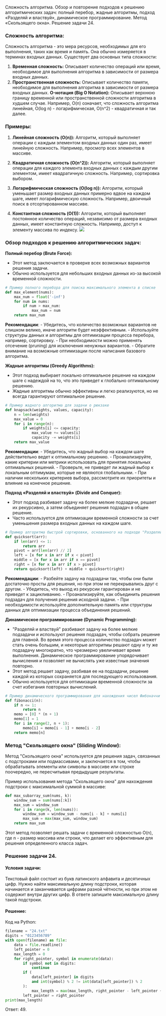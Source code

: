 Сложность алгоритма. Обзор и повторение подходов к решению алгоритмических задач: полный перебор, жадные алгоритмы, подход «Разделяй и властвуй», динамическое программирование. Метод «Скользящего окна». Решение задачи 24.

### Сложность алгоритма:

Сложность алгоритма - это мера ресурсов, необходимых для его выполнения, таких как время и память. Она обычно измеряется в терминах входных данных. Существует два основных типа сложности:

1. **Временная сложность:** Описывает количество операций или время, необходимое для выполнения алгоритма в зависимости от размера входных данных.
2. **Пространственная сложность:** Описывает количество памяти, необходимое для выполнения алгоритма в зависимости от размера входных данных.
**O-нотация (Big O Notation):** Описывает верхнюю границу временной или пространственной сложности алгоритма в худшем случае. Например, O(n) означает, что сложность алгоритма линейная, O(log n) - логарифмическая, O(n^2) - квадратичная и так далее.
### Примеры:

1. **Линейная сложность (O(n)):** Алгоритм, который выполняет операции с каждым элементом входных данных один раз, имеет линейную сложность. Например, просмотр всех элементов в массиве.
    
2. **Квадратичная сложность (O(n^2)):** Алгоритм, который выполняет операции для каждого элемента входных данных с каждым другим элементом, имеет квадратичную сложность. Например, сортировка выбором.
    
3. **Логарифмическая сложность (O(log n)):** Алгоритм, который уменьшает размер входных данных примерно вдвое на каждом шаге, имеет логарифмическую сложность. Например, двоичный поиск в отсортированном массиве.
    
4. **Константная сложность (O(1)):** Алгоритм, который выполняет постоянное количество операций, независимо от размера входных данных, имеет константную сложность. Например, доступ к элементу массива по индексу.
![](Pasted%20image%2020240421213732.png)
### Обзор подходов к решению алгоритмических задач:

**Полный перебор (Brute Force):**
   - Этот метод заключается в проверке всех возможных вариантов решения задачи.
   - Обычно используется для небольших входных данных из-за высокой временной сложности.
   ```python
   # Пример полного перебора для поиска максимального элемента в списке
   def max_element(nums):
       max_num = float('-inf')
       for num in nums:
           if num > max_num:
               max_num = num
       return max_num
   ```
   **Рекомендации**:
     - Убедитесь, что количество возможных вариантов не слишком велико, иначе алгоритм будет неэффективным.
     - Используйте структуры данных и алгоритмы для оптимизации процесса перебора, например, сортировку.
     - При необходимости можно применять отсечение (pruning) для исключения ненужных вариантов.
     - Обратите внимание на возможные оптимизации после написания базового алгоритма.

**Жадные алгоритмы (Greedy Algorithms):**
   - Этот подход выбирает локально оптимальное решение на каждом шаге с надеждой на то, что это приведет к глобально оптимальному решению.
   - Жадные алгоритмы обычно эффективны и легко реализуются, но не всегда гарантируют оптимальное решение.
   ```python
   # Пример жадного алгоритма для задачи о рюкзаке
   def knapsack(weights, values, capacity):
       n = len(weights)
       max_value = 0
       for i in range(n):
           if weights[i] <= capacity:
               max_value += values[i]
               capacity -= weights[i]
       return max_value
   ```
**Рекомендации**:
     - Убедитесь, что жадный выбор на каждом шаге действительно ведет к оптимальному решению.
     - Проанализируйте, какие критерии или метрики использовать для принятия локальных оптимальных решений.
     - Проверьте, не приведет ли жадный выбор к локальным оптимумам, которые не являются глобальными.
     - При наличии нескольких критериев выбора, рассмотрите их приоритеты и влияние на конечное решение.

**Подход «Разделяй и властвуй» (Divide and Conquer):**
   - Этот подход разбивает задачу на более мелкие подзадачи, решает их рекурсивно, а затем объединяет решения подзадач в общее решение.
   - Часто используется для оптимизации временной сложности за счет уменьшения размера входных данных на каждом шаге.
   ```python
   # Пример алгоритма быстрой сортировки, основанного на подходе "Разделяй и властвуй"
   def quicksort(arr):
       if len(arr) <= 1:
           return arr
       pivot = arr[len(arr) // 2]
       left = [x for x in arr if x < pivot]
       middle = [x for x in arr if x == pivot]
       right = [x for x in arr if x > pivot]
       return quicksort(left) + middle + quicksort(right)
   ```
   **Рекомендации**:
     - Разбейте задачу на подзадачи так, чтобы они были достаточно просты для решения, но при этом не перекрывались друг с другом.
     - Убедитесь, что выход из рекурсии гарантирован и не приведет к зацикливанию.
     - Проанализируйте, как объединить решения подзадач для получения решения исходной задачи.
     - При необходимости используйте дополнительную память или структуры данных для оптимизации процесса объединения решений.

**Динамическое программирование (Dynamic Programming):**
   - "Разделяй и властвуй" разбивают задачу на более мелкие подзадачи и используют решения подзадач, чтобы собрать решение для главной. Во время этого процесса количество подзадач может стать очень большим, и некоторые алгоритмы решают одну и ту же подзадачу многократно, что чрезмерно увеличивает время выполнения. Динамическое программирование упорядочивает вычисления и позволяет не вычислять уже известные значения повторно.
   - Этот метод решает задачу, разбивая ее на подзадачи, решение каждой из которых сохраняется для последующего использования.
   - Обычно используется для оптимизации временной сложности за счет избегания повторных вычислений.
   ```python
   # Пример динамического программирования для нахождения чисел Фибоначчи
   def fibonacci(n):
       if n <= 1:
           return n
       memo = [0] * (n + 1)
       memo[1] = 1
       for i in range(2, n + 1):
           memo[i] = memo[i - 1] + memo[i - 2]
       return memo[n]
   ```
### Метод "Скользящего окна" (Sliding Window):

Метод "Скользящего окна" используется для решения задач, связанных с подстроками или подмассивами, и заключается в том, чтобы обрабатывать элементы или символы в массиве или строке поочередно, не пересчитывая предыдущие результаты.

Пример использования метода "Скользящего окна" для нахождения подстроки с максимальной суммой в массиве:

```python
def max_subarray_sum(nums, k):
    window_sum = sum(nums[:k])
    max_sum = window_sum
    for i in range(k, len(nums)):
        window_sum = window_sum - nums[i - k] + nums[i]
        max_sum = max(max_sum, window_sum)
    return max_sum
```

Этот метод позволяет решать задачи с временной сложностью O(n), где n - размер массива или строки, что делает его эффективным для решения определенного класса задач.

### Решение задачи 24.

#### Условия задачи:
Текстовый файл состоит из букв латинского алфавита и десятичных цифр. Нужно найти максимальную длину подстроки, которая начинается и заканчивается цифрами разной чётности, но при этом не содержит внутри других цифр.
В ответе запишите максимальную длину такой подстроки.
#### Решение:
Код на Python:
``` python
filename = "24.txt"
digits = "0123456789"
with open(filename) as file:
    data = file.readline()
    left_pointer = 0
    max_length = 0
    for right_pointer, symbol in enumerate(data):
        if symbol not in digits:
            continue
        if (
            data[left_pointer] in digits
            and int(symbol) % 2 != int(data[left_pointer]) % 2
        ):
            max_length = max(max_length, right_pointer - left_pointer + 1)
        left_pointer = right_pointer
print(max_length)
```
Ответ: 49.

